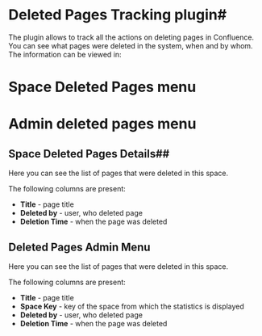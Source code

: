 
# Deleted Pages Tracking plugin#

The plugin allows to track all the actions on deleting pages in Confluence. You can see what pages were deleted in the system, when and by whom. The information can be viewed in:
# Space Deleted Pages menu
# Admin deleted pages menu

## Space Deleted Pages Details##

Here you can see the list of pages that were deleted in this space.

The following columns are present:

* <b>Title</b> - page title
* <b>Deleted by</b> - user, who deleted page
* <b>Deletion Time</b> - when the page was deleted

## Deleted Pages Admin Menu ##

Here you can see the list of pages that were deleted in this space.

The following columns are present:

* <b>Title</b> - page title
* <b>Space Key</b> - key of the space from which the statistics is displayed
* <b>Deleted by</b> - user, who deleted page
* <b>Deletion Time</b> - when the page was deleted
